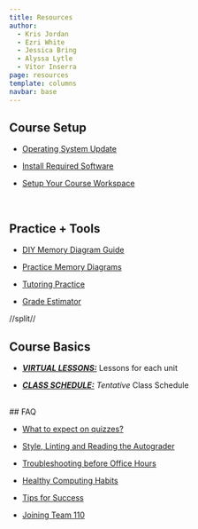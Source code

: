 ```yaml
---
title: Resources
author:
  - Kris Jordan
  - Ezri White
  - Jessica Bring
  - Alyssa Lytle
  - Vitor Inserra
page: resources
template: columns
navbar: base
---
```


<div class="link-page box">

## Course Setup

- [Operating System Update](/resources/setup/os-update.html)

- [Install Required Software](/resources/setup/software.html)

- [Setup Your Course Workspace](/resources/setup/workspace.html)

</div>

</br>
<div class="link-page box">

## Practice + Tools

<!-- - [Extra Credit Opportunities](/resources/extra-credit.html) -->
- [DIY Memory Diagram Guide](/resources/practice/MemDiagramsTemplate.html)

- [Practice Memory Diagrams](/resources/practice/MemDiagrams.html)

- [Tutoring Practice](/resources/tutoring-practice/tutoring-practice.html)

- [Grade Estimator](/resources/grade_calc/grade_calc.html)

</div>

<!-- <br>
<div class="link-page box">

## Quiz Practice

* [What to expect on quizzes?](/resources/quiz-expectations.html)
* [Quiz 01 Practice](/resources/practice/fa23/qz00-01.html)
* [Quiz 02 Practice](/resources/practice/sp22/quiz2-worksheet.html)
* [Quiz 03 Practice](/resources/practice/sp22/quiz3-worksheet.html)
<!-- * [Final Exam Practice](/resources/practice/sp22/final-worksheet.html) -->

<!-- </div> -->

//split//
<div class="link-page box">

## Course Basics

- _**[VIRTUAL LESSONS:](/virtual-classes/index.html)**_ Lessons for each unit 

- _**[CLASS SCHEDULE:](https://docs.google.com/spreadsheets/d/1agt8Kyrn2Vp83pzsCUXZH9L8Q689iFdPc22ZnTTAUYM/edit?usp=sharing)**_ *Tentative* Class Schedule

</div> 

</br>
<div class="link-page box">
## FAQ

* [What to expect on quizzes?](/resources/quiz-expectations.html)

* [Style, Linting and Reading the Autograder](/resources/style-guide.html)

* [Troubleshooting before Office Hours](/resources/troubleshooting.html)

* [Healthy Computing Habits](/resources/healthy_habits.html)

* [Tips for Success](/resources/tips-for-success.html)

* [Joining Team 110](/resources/join-the-team.html)
</div>


<!-- <div class="link-page box">

## Exercises

- [Exercise 00](/exercises/ex00_hello_world.html)
- [Exercise 01](/exercises/ex01.html)
- [Exercise 02](/exercises/ex02.html)
<!-- - [Exercise 03](/exercises/ex03.html)
- [Exercise 04](/exercises/ex04.html)
- [Exercise 05](/exercises/ex05.html)
- [Exercise 06](/exercises/ex06.html)
- [Exercise 07](/exercises/ex07.html)
- [Exercise 08](/exercises/ex08.html)
- [Exercise 09](/exercises/ex09.html)
- [Exercise 10](/exercises/ex10.html) -->

<!-- </div> -->

<!-- Uncomment When Readings Are Avaliable -->
<!-- <br/>
<div class="link-page box">

## Readings

- <a href="https://www.gradescope.com/" target="_blank">Ethical Algorithms</a>
- <a href="https://www.gradescope.com/" target="_blank">Weapons of Math Destruction</a>

</div>  -->

<!-- Add a split here -->

<!-- WHEN QUIZ PRACTICES ARE NEEDED -->

<!-- ADD AS PROJECTS ARE RELEASED -->
<!-- <div class="link-page box">

## Projects

- [Project 00 - Choose Your Own Adventure](/projects/choose-your-own-adventure.html)

- [Project 01 - Choose Your Own Analysis](/projects/choose-your-own-analysis.html)

- [Project 02 - Real World Application](/projects/real-world-application.html)

- [Project 03 - Turtle Graphics](/projects/turtle/turtle-project.html)

</div> -->
